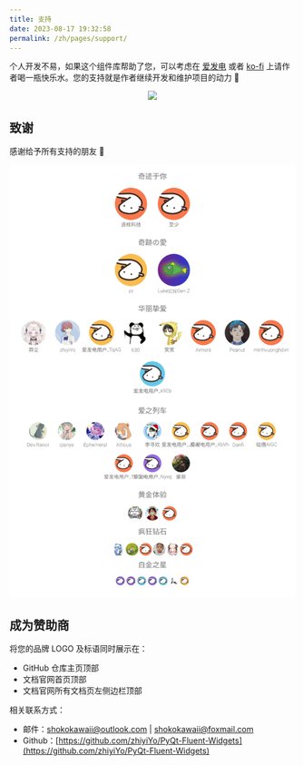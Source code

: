 ```yaml
---
title: 支持
date: 2023-08-17 19:32:58
permalink: /zh/pages/support/
---
```


个人开发不易，如果这个组件库帮助了您，可以考虑在 [爱发电](https://afdian.net/a/zhiyiYo) 或者 [ko-fi](https://ko-fi.com/zhiyiYo) 上请作者喝一瓶快乐水。您的支持就是作者继续开发和维护项目的动力 🥰

<p align="center">
  <img src='/img/aifadian.jpg' style="height: 460px"/>
</p>



## 致谢
感谢给予所有支持的朋友 💖

<p align="center">
  <img src='https://raw.githubusercontent.com/zhiyiYo/Sponsors/main/sponsors.svg'/>
</p>

## 成为赞助商

将您的品牌 LOGO 及标语同时展示在：

- GitHub 仓库主页顶部
- 文档官网首页顶部
- 文档官网所有文档页左侧边栏顶部

相关联系方式：

- 邮件：[shokokawaii@outlook.com](mailto:shokokawaii@outlook.com) | [shokokawaii@foxmail.com](mailto:shokokawaii@foxmail.com)
- Github：[https://github.com/zhiyiYo/PyQt-Fluent-Widgets](https://github.com/zhiyiYo/PyQt-Fluent-Widgets)
